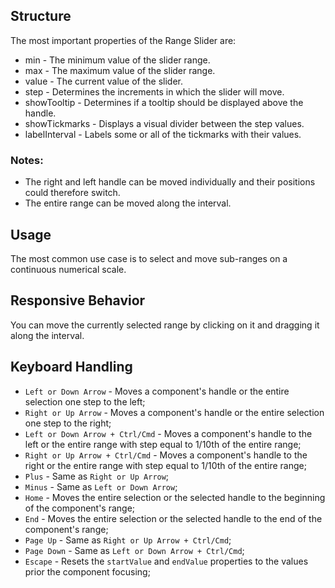 ## Structure

The most important properties of the Range Slider are:

*   min - The minimum value of the slider range.
*   max - The maximum value of the slider range.
*   value - The current value of the slider.
*   step - Determines the increments in which the slider will move.
*   showTooltip - Determines if a tooltip should be displayed above the handle.
*   showTickmarks - Displays a visual divider between the step values.
*   labelInterval - Labels some or all of the tickmarks with their values.

### Notes:

*   The right and left handle can be moved individually and their positions could therefore switch.
*   The entire range can be moved along the interval.

## Usage

The most common use case is to select and move sub-ranges on a continuous numerical scale.

## Responsive Behavior

You can move the currently selected range by clicking on it and dragging it along the interval.

## Keyboard Handling

*   `Left or Down Arrow` - Moves a component's handle or the entire selection one step to the left;
*   `Right or Up Arrow` - Moves a component's handle or the entire selection one step to the right;
*   `Left or Down Arrow + Ctrl/Cmd` - Moves a component's handle to the left or the entire range with step equal to 1/10th of the entire range;
*   `Right or Up Arrow + Ctrl/Cmd` - Moves a component's handle to the right or the entire range with step equal to 1/10th of the entire range;
*   `Plus` - Same as `Right or Up Arrow`;
*   `Minus` - Same as `Left or Down Arrow`;
*   `Home` - Moves the entire selection or the selected handle to the beginning of the component's range;
*   `End` - Moves the entire selection or the selected handle to the end of the component's range;
*   `Page Up` - Same as `Right or Up Arrow + Ctrl/Cmd`;
*   `Page Down` - Same as `Left or Down Arrow + Ctrl/Cmd`;
*   `Escape` - Resets the `startValue` and `endValue` properties to the values prior the component focusing;